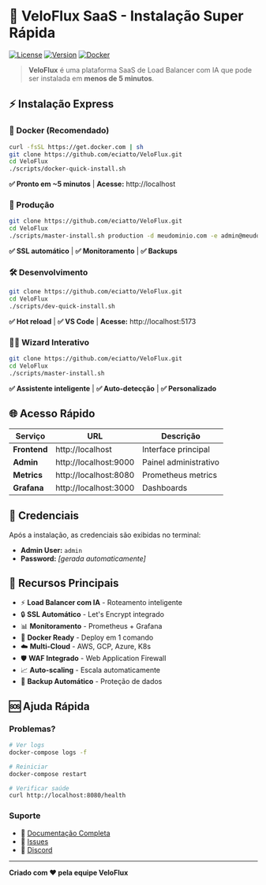# 🚀 VeloFlux SaaS - Instalação Super Rápida

[![License](https://img.shields.io/badge/license-VPSL--1.0-blue.svg)](LICENSE)
[![Version](https://img.shields.io/badge/version-1.1.0-green.svg)](package.json)
[![Docker](https://img.shields.io/badge/docker-ready-blue.svg)](docker-compose.yml)

> **VeloFlux** é uma plataforma SaaS de Load Balancer com IA que pode ser instalada em **menos de 5 minutos**. 

## ⚡ Instalação Express

### 🐳 Docker (Recomendado)
```bash
curl -fsSL https://get.docker.com | sh
git clone https://github.com/eciatto/VeloFlux.git
cd VeloFlux
./scripts/docker-quick-install.sh
```
**✅ Pronto em ~5 minutos** | **Acesse:** http://localhost

### 🚀 Produção
```bash
git clone https://github.com/eciatto/VeloFlux.git
cd VeloFlux
./scripts/master-install.sh production -d meudominio.com -e admin@meudominio.com
```
**✅ SSL automático** | **✅ Monitoramento** | **✅ Backups**

### 🛠️ Desenvolvimento
```bash
git clone https://github.com/eciatto/VeloFlux.git
cd VeloFlux
./scripts/dev-quick-install.sh
```
**✅ Hot reload** | **✅ VS Code** | **Acesse:** http://localhost:5173

### 🧙‍♂️ Wizard Interativo
```bash
git clone https://github.com/eciatto/VeloFlux.git
cd VeloFlux
./scripts/master-install.sh
```
**✅ Assistente inteligente** | **✅ Auto-detecção** | **✅ Personalizado**

## 🌐 Acesso Rápido

| Serviço | URL | Descrição |
|---------|-----|-----------|
| **Frontend** | http://localhost | Interface principal |
| **Admin** | http://localhost:9000 | Painel administrativo |
| **Metrics** | http://localhost:8080 | Prometheus metrics |
| **Grafana** | http://localhost:3000 | Dashboards |

## 🔐 Credenciais

Após a instalação, as credenciais são exibidas no terminal:
- **Admin User:** `admin`
- **Password:** *[gerada automaticamente]*

## 🎯 Recursos Principais

- ⚡ **Load Balancer com IA** - Roteamento inteligente
- 🔒 **SSL Automático** - Let's Encrypt integrado
- 📊 **Monitoramento** - Prometheus + Grafana
- 🐳 **Docker Ready** - Deploy em 1 comando
- ☁️ **Multi-Cloud** - AWS, GCP, Azure, K8s
- 🛡️ **WAF Integrado** - Web Application Firewall
- 📈 **Auto-scaling** - Escala automaticamente
- 💾 **Backup Automático** - Proteção de dados

## 🆘 Ajuda Rápida

### Problemas?
```bash
# Ver logs
docker-compose logs -f

# Reiniciar
docker-compose restart

# Verificar saúde
curl http://localhost:8080/health
```

### Suporte
- 📖 [Documentação Completa](docs/QUICK_INSTALL.md)
- 🐛 [Issues](https://github.com/eciatto/VeloFlux/issues)
- 💬 [Discord](https://discord.gg/veloflux)

---

**Criado com ❤️ pela equipe VeloFlux**
